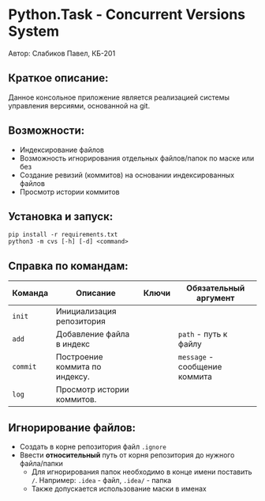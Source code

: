 # Python.Task - Concurrent Versions System #
Автор: Слабиков Павел, КБ-201
## Краткое описание:

Данное консольное приложение является реализацией системы управления версиями, основанной на git.

## Возможности:  
* Индексирование файлов 
* Возможность игнорирования отдельных файлов/папок по маске или без 
* Создание ревизий (коммитов) на основании индексированных файлов  
* Просмотр истории коммитов
## Установка и запуск:
```
pip install -r requirements.txt
python3 -m cvs [-h] [-d] <command>
```
## Справка по командам:
| Команда  | Описание | Ключи | Обязательный аргумент
| ------------- | ------------- | ---------- | ---------- |
| `init` | Инициализация репозитория |  |  |
| `add` | Добавление файла в индекс |  | `path` - путь к файлу |
| `commit` | Построение коммита по индексу. |  | `message` - сообщение коммита |
| `log` | Просмотр истории коммитов. |  |  |
## Игнорирование файлов:
* Создать в корне репозитория файл `.ignore` 
* Ввести __относительный__ путь от корня репозитория до нужного файла/папки
  * Для игнорирования папок необходимо в конце имени поставить `/`. Например: `.idea` - файл, `.idea/` - папка
  * Также допускается использование маски в именах
